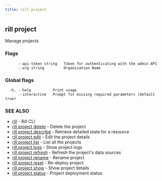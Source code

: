 ```yaml
---
title: rill project
---
```

## rill project

Manage projects

### Flags

```
      --api-token string   Token for authenticating with the admin API
      --org string         Organization Name
```

### Global flags

```
  -h, --help          Print usage
      --interactive   Prompt for missing required parameters (default true)
```

### SEE ALSO

* [rill](../cli.md)	 - Rill CLI
* [rill project delete](delete.md)	 - Delete the project
* [rill project describe](describe.md)	 - Retrieve detailed state for a resource
* [rill project edit](edit.md)	 - Edit the project details
* [rill project list](list.md)	 - List all the projects
* [rill project logs](logs.md)	 - Show project logs
* [rill project refresh](refresh.md)	 - Refresh the project's data sources
* [rill project rename](rename.md)	 - Rename project
* [rill project reset](reset.md)	 - Re-deploy project
* [rill project show](show.md)	 - Show project details
* [rill project status](status.md)	 - Project deployment status

